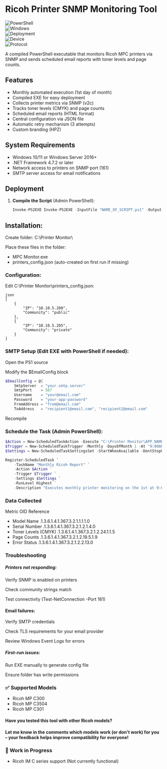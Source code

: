 # Ricoh Printer SNMP Monitoring Tool

![PowerShell](https://img.shields.io/badge/PowerShell-v5.1+-blue.svg)  
![Windows](https://img.shields.io/badge/Platform-Windows%2010%2F11-blue.svg)   
![Deployment](https://img.shields.io/badge/Schedule-Monthly%201st-brightgreen)   
![Device](https://img.shields.io/badge/Device-Ricoh%20Printer-red.svg)   
![Protocol](https://img.shields.io/badge/Protocol-SNMP-blue.svg)   



A compiled PowerShell executable that monitors Ricoh MPC printers via SNMP and sends scheduled email reports with toner levels and page counts.

## Features

- Monthly automated execution (1st day of month)
- Compiled EXE for easy deployment
- Collects printer metrics via SNMP (v2c)
- Tracks toner levels (CMYK) and page counts
- Scheduled email reports (HTML format)
- Central configuration via JSON file
- Automatic retry mechanism (3 attempts)
- Custom branding (HPZ)

## System Requirements

- Windows 10/11 or Windows Server 2016+
- .NET Framework 4.7.2 or later
- Network access to printers on SNMP port (161)
- SMTP server access for email notifications

## Deployment

1. **Compile the Script** (Admin PowerShell):
   ```powershell
   Invoke-PS2EXE Invoke-PS2EXE -InputFile "NAME_OF_SCRIPT.ps1" -OutputFile "APP_NAME.exe" -IconFile "ICON.ico" -Title "TITLE" -Company "COMPANY" -Product "PRODUCT" -Description "DESCRIPTION OF APP"


## Installation:

Create folder: C:\Printer Monitor\

Place these files in the folder:

- MPC Monitor.exe
- printers_config.json (auto-created on first run if missing)

### Configuration:

Edit C:\Printer Monitor\printers_config.json:


```
json
[
    {
        "IP": "10.10.5.200",
        "Community": "public"
    },
    {
        "IP": "10.10.5.205",
        "Community": "private"
    }
]
```


### SMTP Setup (Edit EXE with PowerShell if needed):

Open the PS1 source

Modify the $EmailConfig block

```powershell
$EmailConfig = @{
    SmtpServer  = "your.smtp.server"
    SmtpPort    = 587
    Username    = "your@email.com"
    Password    = "your-app-password"  
    FromAddress = "from@email.com"
    ToAddress   = "recipient1@email.com", "recipient2@email.com"
```

Recompile


### Schedule the Task (Admin PowerShell):

```powershell
$Action = New-ScheduledTaskAction -Execute "C:\Printer Monitor\APP_NAME.exe"
$Trigger = New-ScheduledTaskTrigger -Monthly -DaysOfMonth 1 -At "9:00AM"
$Settings = New-ScheduledTaskSettingsSet -StartWhenAvailable -DontStopOnIdleEnd

Register-ScheduledTask `
    -TaskName "Monthly Ricoh Report" `
    -Action $Action `
    -Trigger $Trigger `
    -Settings $Settings `
    -RunLevel Highest `
    -Description "Executes monthly printer monitoring on the 1st at 9:00 AM"
```

### Data Collected

Metric	OID Reference
- Model Name	.1.3.6.1.4.1.367.3.2.1.1.1.1.0
- Serial Number	.1.3.6.1.4.1.367.3.2.1.2.1.4.0
- Toner Levels (CMYK)	.1.3.6.1.4.1.367.3.2.1.2.24.1.1.5
- Page Counts	.1.3.6.1.4.1.367.3.2.1.2.19.5.1.9
- Error Status	.1.3.6.1.4.1.367.3.2.1.2.2.13.0

### Troubleshooting

##### Printers not responding:

Verify SNMP is enabled on printers

Check community strings match

Test connectivity (Test-NetConnection <IP> -Port 161)

#### Email failures:

Verify SMTP credentials

Check TLS requirements for your email provider

Review Windows Event Logs for errors

##### First-run issues:

Run EXE manually to generate config file

Ensure folder has write permissions


### ✅ Supported Models

- Ricoh MP C300   
- Ricoh MP C3504   
- Ricoh MP C301

#### Have you tested this tool with other Ricoh models?
#### Let me know in the comments which models work (or don't work) for you – your feedback helps improve compatibility for everyone!


### 🚧 Work in Progress
- Ricoh IM C series support (Not currently functional)





